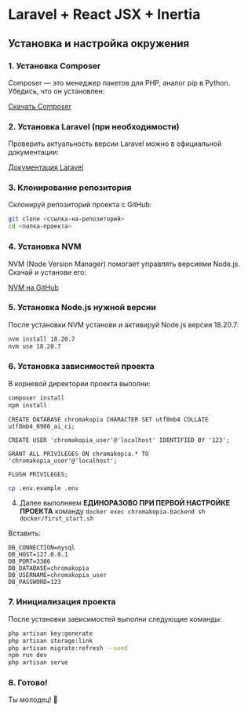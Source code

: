 # Laravel + React JSX + Inertia

## Установка и настройка окружения

### 1. Установка Composer
Composer — это менеджер пакетов для PHP, аналог pip в Python. Убедись, что он установлен:

[Скачать Composer](https://getcomposer.org/download/)

### 2. Установка Laravel (при необходимости)
Проверить актуальность версии Laravel можно в официальной документации:

[Документация Laravel](https://laravel.com/docs/12.x/installation)

### 3. Клонирование репозитория
Склонируй репозиторий проекта с GitHub:
```sh
git clone <ссылка-на-репозиторий>
cd <папка-проекта>
```

### 4. Установка NVM
NVM (Node Version Manager) помогает управлять версиями Node.js. 
Скачай и установи его:

[NVM на GitHub](https://github.com/nvm-sh/nvm#installing-and-updating)

### 5. Установка Node.js нужной версии
После установки NVM установи и активируй Node.js версии 18.20.7:
```sh
nvm install 18.20.7
nvm use 18.20.7
```

### 6. Установка зависимостей проекта
В корневой директории проекта выполни:
```sh
composer install
npm install
```


```mysqlsh
CREATE DATABASE chromakopia CHARACTER SET utf8mb4 COLLATE utf8mb4_0900_ai_ci;

CREATE USER 'chromakopia_user'@'localhost' IDENTIFIED BY '123';

GRANT ALL PRIVILEGES ON chromakopia.* TO 'chromakopia_user'@'localhost';

FLUSH PRIVILEGES;
```

```bash
cp .env.example .env

```

4. Далее выполняем **ЕДИНОРАЗОВО ПРИ ПЕРВОЙ НАСТРОЙКЕ ПРОЕКТА** команду `docker exec chromakopia-backend sh docker/first_start.sh`

Вставить:
```env
DB_CONNECTION=mysql
DB_HOST=127.0.0.1
DB_PORT=3306
DB_DATABASE=chromakopia
DB_USERNAME=chromakopia_user
DB_PASSWORD=123
```

### 7. Инициализация проекта
После установки зависимостей выполни следующие команды:
```sh
php artisan key:generate
php artisan storage:link
php artisan migrate:refresh --seed
npm run dev
php artisan serve
```

### 8. Готово!
Ты молодец! 🎉

